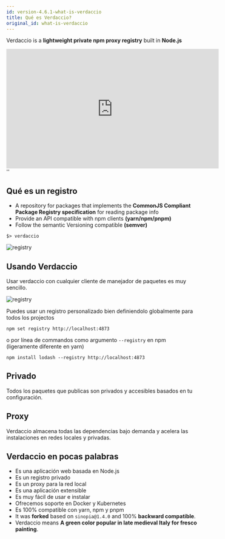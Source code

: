 ```yaml
---
id: version-4.6.1-what-is-verdaccio
title: Qué es Verdaccio?
original_id: what-is-verdaccio
---
```


Verdaccio is a **lightweight private npm proxy registry** built in **Node.js**
<iframe width="560" height="315" src="https://www.youtube.com/embed/hDIFKzmoCaA?enablejsapi=1" frameborder="0" allow="accelerometer; autoplay; encrypted-media; gyroscope; picture-in-picture" allowfullscreen mark="crwd-mark"></iframe>
<div id="codefund">''</div>

## Qué es un registro

* A repository for packages that implements the **CommonJS Compliant Package Registry specification** for reading package info
* Provide an API compatible with npm clients **(yarn/npm/pnpm)**
* Follow the semantic Versioning compatible **(semver)**

```
$> verdaccio
```

![registry](assets/verdaccio_server.gif)

## Usando Verdaccio

Usar verdaccio con cualquier cliente de manejador de paquetes es muy sencillo.

![registry](assets/npm_install.gif)

Puedes usar un registro personalizado bien definiendolo globalmente para todos los projectos

```
npm set registry http://localhost:4873
```

o por línea de commandos como argumento `--registry` en npm (ligeramente diferente en yarn)

```
npm install lodash --registry http://localhost:4873
```

## Privado

Todos los paquetes que publicas son privados y accesibles basados en tu configuración.

## Proxy

Verdaccio almacena todas las dependencias bajo demanda y acelera las instalaciones en redes locales y privadas.

## Verdaccio en pocas palabras

* Es una aplicación web basada en Node.js
* Es un registro privado
* Es un proxy para la red local
* Es una aplicación extensible
* Es muy fácil de usar e instalar
* Ofrecemos soporte en Docker y Kubernetes
* Es 100% compatible con yarn, npm y pnpm
* It was **forked** based on `sinopia@1.4.0` and 100% **backward compatible**.
* Verdaccio means **A green color popular in late medieval Italy for fresco painting**.
